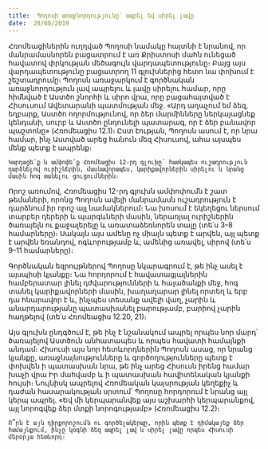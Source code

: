 ```yaml
---
title:  Պողոսի առաջնորդությունը՝ ապրել եվ սիրել լավը
date:  28/08/2019
---
```


Հռոմեացիներին ուղղված Պողոսի նամակը հայտնի է նրանով, որ մանրամասնորեն բացատրում է առ Քրիստոսի մահն ունեցած հավատով փրկության մեծագույն վարդապետությունը։ Բայց այս վարդապետությունը բացատրող 11 գլուխներից հետո նա փոխում է շեշտադրումը։ Պողոսն առաջարկում է գործնական առաջնորդություն լավ ապրելու և լավը սիրելու համար, որը հիմնված է Աստծո շնորհի և սիրո վրա, որը բացահայտված է Հիսուսում Ավետարանի պատմության մեջ. «Արդ աղաչում եմ ձեզ, եղբարք, Աստծո ողորմությունով, որ ձեր մարմինները ներկայացնեք կենդանի, սուրբ և Աստծո ընդունելի պատարագ, որ է ձեր բանավոր պաշտոնը» (Հռոմեացիս 12.1)։ Ըստ էության, Պողոսն ասում է, որ նրա համար, ինչ Աստված արեց հանուն մեզ Հիսուսով, ահա այսպես մենք պետք է ապրենք։

`Կարդացե՛ք և ամփոփե՛ք Հռոմեացիս 12-րդ գլուխը՝ հատկապես ուշադրություն դարձնելով ուրիշներին, մասնավորապես, կարիքավորներին սիրելու և նրանց մասին հոգ տանելու ցուցումներին։`

Որոշ առումով, Հռոմեացիս 12-րդ գլուխն ամփոփումն է շատ թեմաների, որոնց Պողոսն ավելի մանրամասն ուշադրություն է դարձնում իր որոշ այլ նամակներում։ Նա խոսում է եկեղեցու ներսում տարբեր դերերի և պարգևների մասին, ներառյալ ուրիշներին ծառայելն ու քաջալերելը և առատաձեռնորեն տալը (տե՛ս 3–8 համարները)։ Սակայն այս ամենը ոչ միայն պետք է արվեն, այլ պետք է արվեն եռանդով, ոգևորությամբ և, ամենից առավել, սիրով (տե՛ս 9–11 համարները)։

Գործնական եզրույթներով Պողոսը նկարագրում է, թե ինչ ասել է այսպիսի կյանքը։ Նա հորդորում է հավատացյալներին համբերատար լինել դժվարությունների և հալածանքի մեջ, հոգ տանել կարիքավորների մասին, խաղաղարար լինել որտեղ և երբ դա հնարավոր է և, ինչպես տեսանք ավելի վաղ, չարին և անարդարությանը պատասխանել բարությամբ, բարիով չարին հաղթելով (տե՛ս Հռոմեացիս 12.20, 21)։

Այս գլուխն ընդգծում է, թե ինչ է նշանակում ապրել որպես նոր մարդ՝ ծառայելով Աստծուն անհատապես և որպես հավատի համայնքի անդամ։ Հիսուսի այս նոր հետևորդներին Պողոսն ասաց, որ նրանց կյանքը, առաջնայնությունները և գործողությունները պետք է փոխվեն ի պատասխան նրա, թե ինչ արեց Հիսուսն իրենց համար խաչի վրա Իր մահվամբ և ի պատասխան հավիտենական կյանքի հույսի։ Նույնիսկ ապրելով Հռոմեական կայսրության կեղեքիչ և դաժան հասարակության սրտում՝ Պողոսը հորդորում է նրանց այլ կերպ ապրել. «Եվ մի կերպարանվեք այս աշխարհի կերպարանքով, այլ նորոգվեք ձեր մտքի նորոգությամբ» (Հռոմեացիս 12.2)։

`Ո՞րն է այն դիրքորոշումն ու գործելակերպը, որին պետք է դիմակայեք ձեր համայնքում, ինչը կօգնի ձեզ ապրել լավ և սիրել լավը որպես Հիսուսի մերօրյա հետևորդ։`